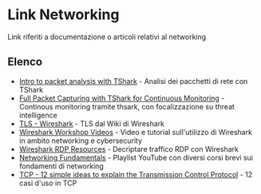 # Link Networking

Link riferiti a documentazione o articoli relativi al networking

## Elenco

- [Intro to packet analysis with TShark](https://www.youtube.com/watch?v=fu1USvVXQn4) - Analisi dei pacchetti di rete con TShark
- [Full Packet Capturing with TShark for Continuous Monitoring](https://www.youtube.com/watch?v=ikhKUylOJCw) - Continous monitoring tramite thsark, con focalizzazione su threat intelligence
- [TLS - Wireshark](https://wiki.wireshark.org/TLS) - TLS dal Wiki di Wireshark
- [Wireshark Workshop Videos](https://unit42.paloaltonetworks.com/wireshark-workshop-videos/) - Video e tutorial sull'utilizzo di Wireshark in ambito networking e cybersecurity
- [Wireshark RDP Resources](https://github.com/awakecoding/wireshark-rdp) - Decriptare traffico RDP con Wireshark
- [Networking Fundamentals](https://www.youtube.com/playlist?list=PLIFyRwBY_4bRLmKfP1KnZA6rZbRHtxmXi) - Playlist YouTube con diversi corsi brevi sui fondamenti di networking
- [TCP - 12 simple ideas to explain the Transmission Control Protocol](https://youtu.be/JFch3ctY6nE) - 12 casi d'uso in TCP